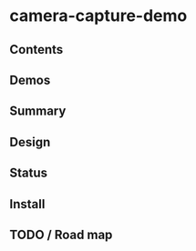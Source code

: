 # camera-capture-demo

## Contents

<!-- toc -->
 
<!-- tocstop -->

## Demos

## Summary

## Design 

## Status
 
## Install

## TODO / Road map

